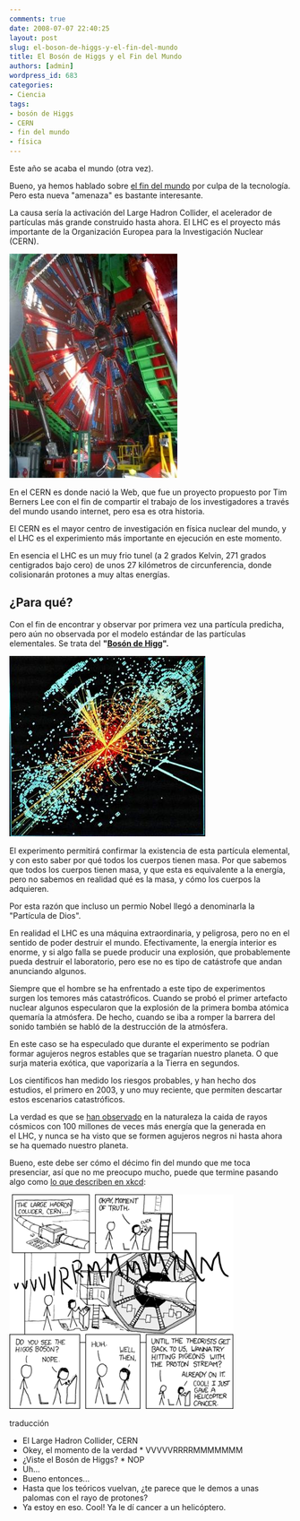 ```yaml
---
comments: true
date: 2008-07-07 22:40:25
layout: post
slug: el-boson-de-higgs-y-el-fin-del-mundo
title: El Bosón de Higgs y el Fin del Mundo
authors: [admin]
wordpress_id: 683
categories:
- Ciencia
tags:
- bosón de Higgs
- CERN
- fin del mundo
- física
---
```


Este año se acaba el mundo (otra vez).

Bueno, ya hemos hablado sobre [el fin del mundo](/2006/04/las_maquinas_del_fin_del_mundo.html) por culpa de la tecnología. Pero esta nueva "amenaza" es bastante interesante.

La causa sería la activación del Large Hadron Collider, el acelerador de partículas más grande construido hasta ahora. El LHC es el proyecto más importante de la Organización Europea para la Investigación Nuclear (CERN).

![](Construction_of_LHC_at_CERN-thumb-300x400.jpg)

En el CERN es donde nació la Web, que fue un proyecto propuesto por Tim Berners Lee con el fin de compartir el trabajo de los investigadores a través del mundo usando internet, pero esa es otra historia.

El CERN es el mayor centro de investigación en física nuclear del mundo, y el LHC es el experimiento más importante en ejecución en este momento.

En esencia el LHC es un muy frio tunel (a 2 grados Kelvin, 271 grados centigrados bajo cero) de unos 27 kilómetros de circunferencia, donde colisionarán protones a muy altas energías.

## **¿Para qué?**

Con el fin de encontrar y observar por primera vez una partícula predicha, pero aún no observada por el modelo estándar de las partículas elementales. Se trata del **"[Bosón de Higg](http://es.wikipedia.org/wiki/Bos%C3%B3n_de_Higgs)".**

![](CMS_Higgs-event-thumb-350x322.jpg)

El experimento permitirá confirmar la existencia de esta partícula elemental, y con esto saber por qué todos los cuerpos tienen masa. Por que sabemos que todos los cuerpos tienen masa, y que esta es equivalente a la energía, pero no sabemos en realidad qué es la masa, y cómo los cuerpos la adquieren.

Por esta razón que incluso un permio Nobel llegó a denominarla la "Partícula de Dios".

En realidad el LHC es una máquina extraordinaria, y peligrosa, pero no en el sentido de poder destruir el mundo. Efectivamente, la energía interior es enorme, y si algo falla se puede producir una explosión, que probablemente pueda destruir el laboratorio, pero ese no es tipo de catástrofe que andan anunciando algunos.

Siempre que el hombre se ha enfrentado a este tipo de experimentos surgen los temores más catastróficos. Cuando se probó el primer artefacto nuclear algunos especularon que la explosión de la primera bomba atómica quemaría la atmósfera. De hecho, cuando se iba a romper la barrera del sonido también se habló de la destrucción de la atmósfera.

En este caso se ha especulado que durante el experimento se podrían formar agujeros negros estables que se tragarían nuestro planeta. O que surja materia exótica, que vaporizaría a la Tierra en segundos.

Los científicos han medido los riesgos probables, y han hecho dos estudios, el primero en 2003, y uno muy reciente, que permiten descartar estos escenarios catastróficos.

La verdad es que se [han observado](http://en.wikipedia.org/wiki/Ultra-high-energy_cosmic_ray) en la naturaleza la caida de rayos cósmicos con 100 millones de veces más energía que la generada en el LHC, y nunca se ha visto que se formen agujeros negros ni hasta ahora se ha quemado nuestro planeta.

Bueno, este debe ser cómo el décimo fin del mundo que me toca presenciar, así que no me preocupo mucho, puede que termine pasando algo como [lo que describen en xkcd](http://xkcd.com/401/):

![](large_hadron_collider-thumb-400x383.png)

traducción

* El Large Hadron Collider, CERN
* Okey, el momento de la verdad
* VVVVVRRRRMMMMMMM
* ¿Viste el Bosón de Higgs?
* NOP
* Uh...
* Bueno entonces...
* Hasta que los teóricos vuelvan, ¿te parece que le demos a unas palomas con el rayo de protones?
* Ya estoy en eso. Cool! Ya le dí cancer a un helicóptero.

